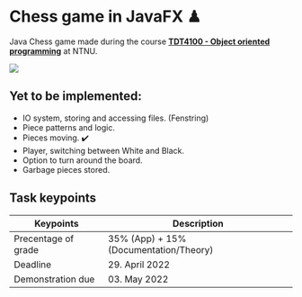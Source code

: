 # Chess game in JavaFX ♟

Java Chess game made during the course **[TDT4100 - Object oriented programming](https://www.ntnu.no/studier/emner/TDT4100#tab=omEmnet)** at NTNU.

![](https://i.pinimg.com/originals/5e/45/c3/5e45c3f6445fba750c3b4776c7a298fb.gif)

## Yet to be implemented:

- IO system, storing and accessing files. (Fenstring)
- Piece patterns and logic.
- Pieces moving. ✔️
- Player, switching between White and Black.
- Option to turn around the board.
- Garbage pieces stored.

## Task keypoints

| Keypoints                                | Description                             |
| ---------------------------------------- | --------------------------------------- |
| Precentage of grade                      | 35% (App) + 15% (Documentation/Theory)  |
| Deadline                                 | 29. April 2022                          |
| Demonstration due                        | 03. May 2022                            |


